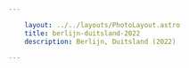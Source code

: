 ```yaml
---

    layout: ../../layouts/PhotoLayout.astro
    title: berlijn-duitsland-2022
    description: Berlijn, Duitsland (2022)

---
```

